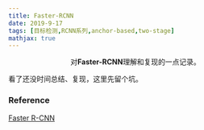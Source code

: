 ```yaml
---
title: Faster-RCNN
date: 2019-9-17
tags: [目标检测,RCNN系列,anchor-based,two-stage]
mathjax: true
---
```


<p align="center">
对<strong>Faster-RCNN</strong>理解和复现的一点记录。
</p>

<!--more-->


看了还没时间总结、复现，这里先留个坑。




### Reference

[Faster R-CNN](https://zhuanlan.zhihu.com/p/24916624)
